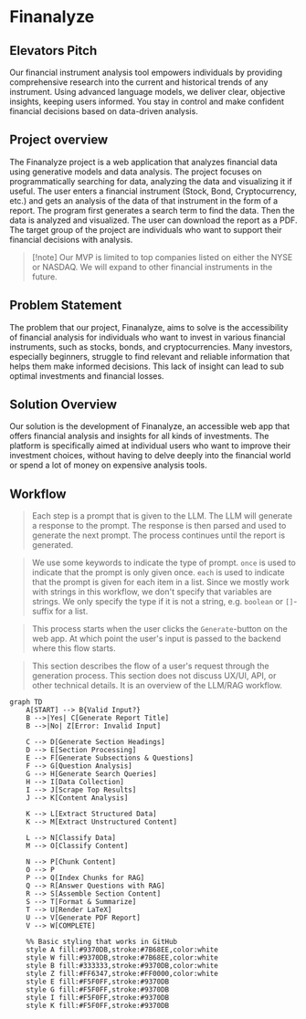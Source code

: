 # Finanalyze
## Elevators Pitch
Our financial instrument analysis tool empowers individuals by providing comprehensive research into the current and historical trends of any instrument. Using advanced language models, we deliver clear, objective insights, keeping users informed. You stay in control and make confident financial decisions based on data-driven analysis.
## Project overview
The Finanalyze project is a web application that analyzes financial data using generative models and data analysis. The project focuses on programmatically searching for data, analyzing the data and visualizing it if useful. The user enters a financial instrument (Stock, Bond, Cryptocurrency, etc.) and gets an analysis of the data of that instrument in the form of a report. The program first generates a search term to find the data. Then the data is analyzed and visualized. The user can download the report as a PDF. The target group of the project are individuals who want to support their financial decisions with analysis.
> [!note] Our MVP is limited to top companies listed on either the NYSE or NASDAQ. We will expand to other financial instruments in the future.
## Problem Statement
The problem that our project, Finanalyze, aims to solve is the accessibility of financial analysis for individuals who want to invest in various financial instruments, such as stocks, bonds, and cryptocurrencies. Many investors, especially beginners, struggle to find relevant and reliable information that helps them make informed decisions. This lack of insight can lead to sub optimal investments and financial losses.
## Solution Overview
Our solution is the development of Finanalyze, an accessible web app that offers financial analysis and insights for all kinds of investments. The platform is specifically aimed at individual users who want to improve their investment choices, without having to delve deeply into the financial world or spend a lot of money on expensive analysis tools.
## Workflow
> Each step is a prompt that is given to the LLM. The LLM will generate a response to the prompt. The response is then parsed and used to generate the next prompt. The process continues until the report is generated.

> We use some keywords to indicate the type of prompt. `once` is used to indicate that the prompt is only given once. `each` is used to indicate that the prompt is given for each item in a list. Since we mostly work with strings in this workflow, we don't specify that variables are strings. We only specify the type if it is not a string, e.g. `boolean` or `[]`-suffix for a list.

> This process starts when the user clicks the `Generate`-button on the web app. At which point the user's input is passed to the backend where this flow starts.

> This section describes the flow of a user's request through the generation process. This section does not discuss UX/UI, API, or other technical details. It is an overview of the LLM/RAG workflow.
```mermaid
graph TD
    A[START] --> B{Valid Input?}
    B -->|Yes| C[Generate Report Title]
    B -->|No| Z[Error: Invalid Input]
    
    C --> D[Generate Section Headings]
    D --> E[Section Processing]
    E --> F[Generate Subsections & Questions]
    F --> G[Question Analysis]
    G --> H[Generate Search Queries]
    H --> I[Data Collection]
    I --> J[Scrape Top Results]
    J --> K[Content Analysis]
    
    K --> L[Extract Structured Data]
    K --> M[Extract Unstructured Content]
    
    L --> N[Classify Data]
    M --> O[Classify Content]
    
    N --> P[Chunk Content]
    O --> P
    P --> Q[Index Chunks for RAG]
    Q --> R[Answer Questions with RAG]
    R --> S[Assemble Section Content]
    S --> T[Format & Summarize]
    T --> U[Render LaTeX]
    U --> V[Generate PDF Report]
    V --> W[COMPLETE]

    %% Basic styling that works in GitHub
    style A fill:#9370DB,stroke:#7B68EE,color:white
    style W fill:#9370DB,stroke:#7B68EE,color:white
    style B fill:#333333,stroke:#9370DB,color:white
    style Z fill:#FF6347,stroke:#FF0000,color:white
    style E fill:#F5F0FF,stroke:#9370DB
    style G fill:#F5F0FF,stroke:#9370DB
    style I fill:#F5F0FF,stroke:#9370DB
    style K fill:#F5F0FF,stroke:#9370DB
```
